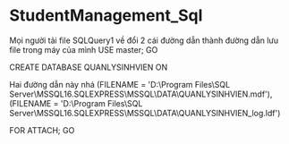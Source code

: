 # StudentManagement_Sql
Mọi người tải file SQLQuery1 về đổi 2 cái đường dẫn thành đường dẫn lưu file trong máy của mình
USE master;
GO

CREATE DATABASE QUANLYSINHVIEN ON 

Hai đường dẫn này nhá
(FILENAME = 'D:\Program Files\SQL Server\MSSQL16.SQLEXPRESS\MSSQL\DATA\QUANLYSINHVIEN.mdf'), 
(FILENAME = 'D:\Program Files\SQL Server\MSSQL16.SQLEXPRESS\MSSQL\DATA\QUANLYSINHVIEN_log.ldf')


FOR ATTACH;
GO

